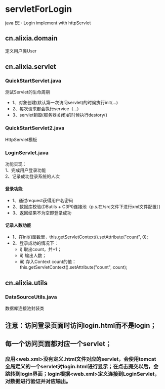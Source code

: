 # servletForLogin
java EE : Login implement with httpServlet

## cn.alixia.domain
定义用户类User
## cn.alixia.servlet
### QuickStartServlet.java
测试Servlet的生命周期<br />
* 1、对象创建(默认第一次访问servlet)的时候执行init(...)
* 2、每次请求都会执行service（...)
* 3、servlet销毁(服务器关闭)的时候执行destory()
### QuickStartServlet2.java
HttpServlet模板
### LoginServlet.java
功能实现：<br />
1、完成用户登录功能<br />
2、记录成功登录系统的人次
#### 登录功能
* 1、通过request获得用户名密码
* 2、数据库校验(DButils + C3P0连接池（p.s.在/src文件下进行xml文件配置）)
* 3、返回结果不为空即登录成功
#### 记录人数功能
* 1、在init()函数里，this.getServletContext().setAttribute("count", 0);
* 2、登录成功的情况下：
  *   i) 取出count，并+1；
  *  ii) 输出人数；
  * iii) 存入Context count的值：this.getServletContext().setAttribute("count", count);
## cn.alixia.utils
### DataSourceUtils.java 
数据库连接池封装类

## 注意：访问登录页面时访问login.html而不是login；
## 每一个访问页面都对应一个servlet；
### 应用<web.xml>没有定义.html文件对应的servlet，会使用tomcat全局定义的一个servlet对login.html进行显示；在点击提交以后，会跳转到login界面；login根据<web.xml>定义连接到LoginServlet，对数据进行验证并对应输出。
